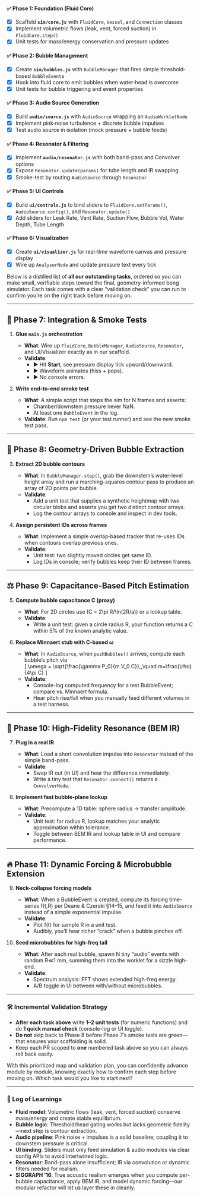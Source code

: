 #### ✅ Phase 1: Foundation (Fluid Core)  
- [x] Scaffold **`sim/core.js`** with `FluidCore`, `Vessel`, and `Connection` classes  
- [x] Implement volumetric flows (leak, vent, forced suction) in `FluidCore.step()`  
- [x] Unit tests for mass/energy conservation and pressure updates  

#### ✅ Phase 2: Bubble Management  
- [x] Create **`sim/bubbles.js`** with `BubbleManager` that fires simple threshold‐based `BubbleEvent`s  
- [x] Hook into fluid core to emit bubbles when water‐head is overcome  
- [x] Unit tests for bubble triggering and event properties  

#### ✅ Phase 3: Audio Source Generation  
- [x] Build **`audio/source.js`** with `AudioSource` wrapping an `AudioWorkletNode`  
- [x] Implement pink‐noise turbulence + discrete bubble impulses  
- [x] Test audio source in isolation (mock pressure + bubble feeds)  

#### ✅ Phase 4: Resonator & Filtering  
- [x] Implement **`audio/resonator.js`** with both band-pass and Convolver options  
- [x] Expose `Resonator.update(params)` for tube length and IR swapping  
- [x] Smoke-test by routing `AudioSource` through `Resonator`  

#### ✅ Phase 5: UI Controls  
- [x] Build **`ui/controls.js`** to bind sliders to `FluidCore.setParams()`, `AudioSource.config()`, and `Resonator.update()`  
- [x] Add sliders for Leak Rate, Vent Rate, Suction Flow, Bubble Vol, Water Depth, Tube Length  

#### ✅ Phase 6: Visualization  
- [x] Create **`ui/visualizer.js`** for real-time waveform canvas and pressure display  
- [x] Wire up `AnalyserNode` and update pressure text every tick  

Below is a distilled list of **all our outstanding tasks**, ordered so you can make small, verifiable steps toward the final, geometry-informed bong simulator. Each task comes with a clear “validation check” you can run to confirm you’re on the right track before moving on.

---

## 🚩 Phase 7: Integration & Smoke Tests  
1. **Glue `main.js` orchestration**  
   - **What**: Wire up `FluidCore`, `BubbleManager`, `AudioSource`, `Resonator`, and UI/Visualizer exactly as in our scaffold.  
   - **Validate**:  
     - ▶ Hit **Start**, see pressure display tick upward/downward.  
     - ▶ Waveform animates (hiss + pops).  
     - ▶ No console errors.

2. **Write end-to-end smoke test**  
   - **What**: A simple script that steps the sim for N frames and asserts:  
     - Chamber/downstem pressure never NaN.  
     - At least one `BubbleEvent` in the log.  
   - **Validate**: Run `npm test` (or your test runner) and see the new smoke test pass.

---

## 🎯 Phase 8: Geometry-Driven Bubble Extraction  
3. **Extract 2D bubble contours**  
   - **What**: In `BubbleManager.step()`, grab the downstem’s water-level height array and run a marching-squares contour pass to produce an array of 2D points per bubble.  
   - **Validate**:  
     - Add a unit test that supplies a synthetic heightmap with two circular blobs and asserts you get two distinct contour arrays.  
     - Log the contour arrays to console and inspect in dev tools.

4. **Assign persistent IDs across frames**  
   - **What**: Implement a simple overlap‐based tracker that re-uses IDs when contours overlap previous ones.  
   - **Validate**:  
     - Unit test: two slightly moved circles get same ID.  
     - Log IDs in console; verify bubbles keep their ID between frames.

---

## ⚖️ Phase 9: Capacitance-Based Pitch Estimation  
5. **Compute bubble capacitance C (proxy)**  
   - **What**: For 2D circles use \(C = 2\pi R/\ln(2R/a)\) or a lookup table.  
   - **Validate**:  
     - Write a unit test: given a circle radius R, your function returns a C within 5% of the known analytic value.  

6. **Replace Minnaert stub with C-based ω**  
   - **What**: In `AudioSource`, when `pushBubbles()` arrives, compute each bubble’s pitch via  
     \[
       \omega = \sqrt{\frac{\gamma P_0}{m V_0 C}}\,,\quad m=\frac{\rho}{4\pi C}
     \]  
   - **Validate**:  
     - Console-log computed frequency for a test BubbleEvent; compare vs. Minnaert formula.  
     - Hear pitch rise/fall when you manually feed different volumes in a test harness.

---

## 🌊 Phase 10: High-Fidelity Resonance (BEM IR)  
7. **Plug in a real IR**  
   - **What**: Load a short convolution impulse into `Resonator` instead of the simple band-pass.  
   - **Validate**:  
     - Swap IR out (in UI) and hear the difference immediately.  
     - Write a tiny test that `Resonator.connect()` returns a `ConvolverNode`.

8. **Implement fast bubble-plane lookup**  
   - **What**: Precompute a 1D table: sphere radius → transfer amplitude.  
   - **Validate**:  
     - Unit test: for radius R, lookup matches your analytic approximation within tolerance.  
     - Toggle between BEM IR and lookup table in UI and compare performance.

---

## 🔥 Phase 11: Dynamic Forcing & Microbubble Extension  
9. **Neck-collapse forcing models**  
   - **What**: When a BubbleEvent is created, compute its forcing time-series f(t,R) per Deane & Czerski §14–15, and feed it into `AudioSource` instead of a simple exponential impulse.  
   - **Validate**:  
     - Plot f(t) for sample R in a unit test.  
     - Audibly, you’ll hear richer “crack” when a bubble pinches off.

10. **Seed microbubbles for high-freq tail**  
    - **What**: After each real bubble, spawn N tiny “audio” events with random R≪1 mm, summing them into the worklet for a sizzle high-end.  
    - **Validate**:  
      - Spectrum analysis: FFT shows extended high-freq energy.  
      - A/B toggle in UI between with/without microbubbles.

---

### 🛠️ Incremental Validation Strategy

- **After each task above** write **1–2 unit tests** (for numeric functions) and do **1 quick manual check** (console-log or UI toggle).  
- **Do not** skip back to Phase 8 before Phase 7’s smoke tests are green—that ensures your scaffolding is solid.  
- Keep each PR scoped to **one** numbered task above so you can always roll back easily.

With this prioritized map and validation plan, you can confidently advance module by module, knowing exactly how to confirm each step before moving on. Which task would you like to start next?

---

### 📝 Log of Learnings  
- **Fluid model**: Volumetric flows (leak, vent, forced suction) conserve mass/energy and create stable equilibrium.  
- **Bubble logic**: Threshold/head gating works but lacks geometric fidelity—next step is contour extraction.  
- **Audio pipeline**: Pink noise + impulses is a solid baseline; coupling it to downstem pressure is critical.  
- **UI binding**: Sliders must only feed simulation & audio modules via clear config APIs to avoid intertwined logic.  
- **Resonator**: Band-pass alone insufficient; IR via convolution or dynamic filters needed for realism.  
- **SIGGRAPH ’16**: True acoustic realism emerges when you compute per-bubble capacitance, apply BEM IR, and model dynamic forcing—our modular refactor will let us layer these in cleanly.